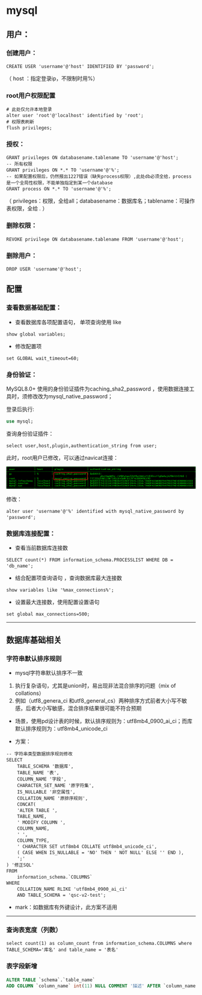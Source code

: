 # mysql

## 用户：

### 创建用户：

```mysql
CREATE USER 'username'@'host' IDENTIFIED BY 'password';
```

（ host ：指定登录ip，不限制时用%）

### root用户权限配置

```mysql
# 此处仅允许本地登录
alter user 'root'@'localhost' identified by 'root';
# 权限表刷新
flush privileges;
```



### 授权：

```MySQL
GRANT privileges ON databasename.tablename TO 'username'@'host';
-- 所有权限
GRANT privileges ON *.* TO 'username'@'%';
-- 如果配置权限后，仍然报出1227错误（缺失process权限）,此处db必须全给，process是一个全局性权限，不能单独指定到某一个database
GRANT process ON *.* TO 'username'@'%';
```

（ privileges：权限，全给all；databasename：数据库名；tablename：可操作表权限，全给   *.*  ）

### 删除权限：

```mysql
REVOKE privilege ON databasename.tablename FROM 'username'@'host';
```

### 删除用户：

```mysql
DROP USER 'username'@'host';
```

## 配置

### 查看数据基础配置：

+ 查看数据库各项配置语句， 单项查询使用  like 

```mysql
show global variables;
```

+ 修改配置项

```mysql
set GLOBAL wait_timeout=60;
```



### 身份验证：

MySQL8.0+ 使用的身份验证插件为caching_sha2_password ，使用数据连接工具时，须修改改为mysql_native_password；

登录后执行:

```sql
use mysql;
```

查询身份验证插件：

```mysql
select user,host,plugin,authentication_string from user;
```

此时，root用户已修改，可以通过navicat连接：

![image-20191224095932907](mysql.assets\image-20191224095932907.png)

修改：

```mysql
alter user 'username'@'%' identified with mysql_native_password by 'password';
```



### 数据库连接配置：

+ 查看当前数据库连接数

```mysql
SELECT count(*) FROM information_schema.PROCESSLIST WHERE DB = 'db_name';
```

+ 结合配置项查询语句 ，查询数据库最大连接数

```mysql
show variables like '%max_connections%';
```

+ 设置最大连接数，使用配置设置语句

```mysql
set global max_connections=500;
```



----



## 数据库基础相关

### 字符串默认排序规则

+ mysql字符串默认排序不一致

1.  执行复杂语句，尤其是union时，易出现非法混合排序的问题（mix of collations）
2.  例如（utf8_genera_ci 和utf8_general_cs）两种排序方式前者大小写不敏感，后者大小写敏感，混合排序结果很可能不符合预期


+ 场景，使用pd设计表的时候，默认排序规则为：utf8mb4_0900_ai_ci；而库默认排序规则为：utf8mb4_unicode_ci


+ 方案：

```mysql
-- 字符串类型数据排序规则修改
SELECT
	TABLE_SCHEMA '数据库',
	TABLE_NAME '表',
	COLUMN_NAME '字段',
	CHARACTER_SET_NAME '原字符集',
	IS_NULLABLE '非空属性',
	COLLATION_NAME '原排序规则',
	CONCAT(
	'ALTER TABLE ',
	TABLE_NAME,
	' MODIFY COLUMN ',
	COLUMN_NAME,
	' ',
	COLUMN_TYPE,
	' CHARACTER SET utf8mb4 COLLATE utf8mb4_unicode_ci',
	( CASE WHEN IS_NULLABLE = 'NO' THEN ' NOT NULL' ELSE '' END ),
	';' 
) '修正SQL' 
FROM
	information_schema.`COLUMNS` 
WHERE
	COLLATION_NAME RLIKE 'utf8mb4_0900_ai_ci' 
	AND TABLE_SCHEMA = 'qsc-v2-test';
```

+ mark：如数据库有外键设计，此方案不适用

----



### 查询表宽度（列数）

```mysql
select count(1) as column_count from information_schema.COLUMNS where TABLE_SCHEMA='库名' and table_name = '表名'
```

### 表字段新增

```sql
ALTER TABLE `schema`.`table_name` 
ADD COLUMN `column_name` int(11) NULL COMMENT '描述' AFTER `column_name`;
```

